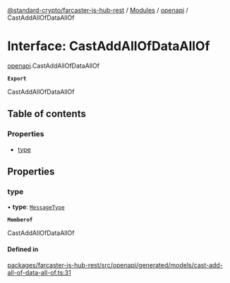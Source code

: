 [@standard-crypto/farcaster-js-hub-rest](../README.md) / [Modules](../modules.md) / [openapi](../modules/openapi.md) / CastAddAllOfDataAllOf

# Interface: CastAddAllOfDataAllOf

[openapi](../modules/openapi.md).CastAddAllOfDataAllOf

**`Export`**

CastAddAllOfDataAllOf

## Table of contents

### Properties

- [type](openapi.CastAddAllOfDataAllOf.md#type)

## Properties

### type

• **type**: [`MessageType`](../enums/openapi.MessageType.md)

**`Memberof`**

CastAddAllOfDataAllOf

#### Defined in

[packages/farcaster-js-hub-rest/src/openapi/generated/models/cast-add-all-of-data-all-of.ts:31](https://github.com/standard-crypto/farcaster-js/blob/main/packages/farcaster-js-hub-rest/src/openapi/generated/models/cast-add-all-of-data-all-of.ts#L31)
